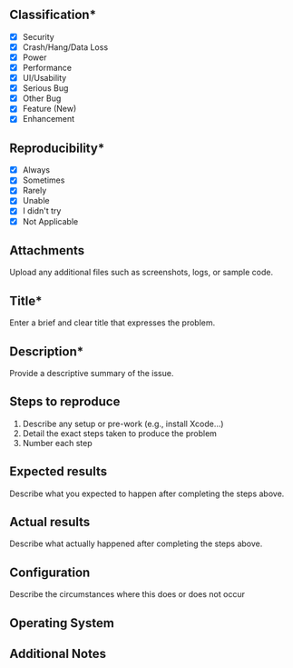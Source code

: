 ## Classification*

- [x] Security
- [x] Crash/Hang/Data Loss
- [x] Power
- [x] Performance
- [x] UI/Usability
- [x] Serious Bug
- [x] Other Bug
- [x] Feature (New)
- [x] Enhancement

## Reproducibility*

- [x] Always
- [x] Sometimes
- [x] Rarely
- [x] Unable
- [x] I didn't try
- [x] Not Applicable

## Attachments

Upload any additional files such as screenshots, logs, or sample code.

## Title*

Enter a brief and clear title that expresses the problem.

## Description*

Provide a descriptive summary of the issue.

## Steps to reproduce

1. Describe any setup or pre-work (e.g., install Xcode...)
2. Detail the exact steps taken to produce the problem
3. Number each step

## Expected results

Describe what you expected to happen after completing the steps above.

## Actual results

Describe what actually happened after completing the steps above.

## Configuration

Describe the circumstances where this does or does not occur

## Operating System

## Additional Notes
